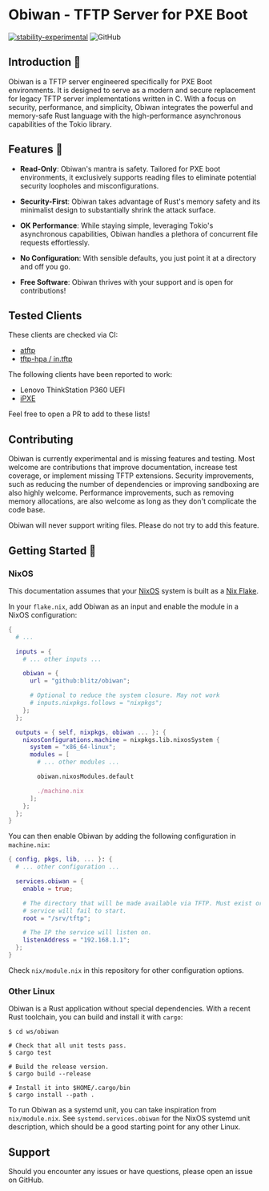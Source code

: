 # Obiwan - TFTP Server for PXE Boot

[![stability-experimental](https://img.shields.io/badge/stability-experimental-orange.svg)](https://github.com/emersion/stability-badges#experimental)
![GitHub](https://img.shields.io/github/license/blitz/obiwan.svg)

## Introduction 🚀

Obiwan is a TFTP server engineered specifically for PXE Boot
environments. It is designed to serve as a modern and secure
replacement for legacy TFTP server implementations written in C. With
a focus on security, performance, and simplicity, Obiwan integrates
the powerful and memory-safe Rust language with the high-performance
asynchronous capabilities of the Tokio library.

## Features 🌟

- **Read-Only**: Obiwan's mantra is safety. Tailored for PXE boot
  environments, it exclusively supports reading files to eliminate
  potential security loopholes and misconfigurations.

- **Security-First**: Obiwan takes advantage of Rust's memory safety
  and its minimalist design to substantially shrink the attack
  surface.

- **OK Performance**: While staying simple, leveraging Tokio's
  asynchronous capabilities, Obiwan handles a plethora of concurrent
  file requests effortlessly.

- **No Configuration**: With sensible defaults, you just point it at a
  directory and off you go.

- **Free Software**: Obiwan thrives with your support and is open for
  contributions!

## Tested Clients

These clients are checked via CI:

- [atftp](https://sourceforge.net/projects/atftp/)
- [tftp-hpa / in.tftp](https://mirrors.edge.kernel.org/pub/software/network/tftp/tftp-hpa/)

The following clients have been reported to work:

- Lenovo ThinkStation P360 UEFI
- [iPXE](https://ipxe.org/)

Feel free to open a PR to add to these lists!

## Contributing

Obiwan is currently experimental and is missing features and
testing. Most welcome are contributions that improve documentation,
increase test coverage, or implement missing TFTP extensions. Security
improvements, such as reducing the number of dependencies or improving
sandboxing are also highly welcome. Performance improvements, such as
removing memory allocations, are also welcome as long as they don't
complicate the code base.

Obiwan will never support writing files. Please do not try to add this
feature.

## Getting Started 🏁

### NixOS

This documentation assumes that your [NixOS](https://nixos.org/)
system is built as a [Nix Flake](https://nixos.wiki/wiki/Flakes).

In your `flake.nix`, add Obiwan as an input and enable the module in
a NixOS configuration:

```nix
{
  # ...

  inputs = {
    # ... other inputs ...

    obiwan = {
      url = "github:blitz/obiwan";

      # Optional to reduce the system closure. May not work
      # inputs.nixpkgs.follows = "nixpkgs";
    };
  };

  outputs = { self, nixpkgs, obiwan ... }: {
    nixosConfigurations.machine = nixpkgs.lib.nixosSystem {
      system = "x86_64-linux";
      modules = [
        # ... other modules ...

        obiwan.nixosModules.default

        ./machine.nix
      ];
    };
  };
}
```

You can then enable Obiwan by adding the following configuration in
`machine.nix`:

```nix
{ config, pkgs, lib, ... }: {
  # ... other configuration ...

  services.obiwan = {
    enable = true;

    # The directory that will be made available via TFTP. Must exist or the
    # service will fail to start.
    root = "/srv/tftp";

    # The IP the service will listen on.
    listenAddress = "192.168.1.1";
  };
}
```

Check `nix/module.nix` in this repository for other configuration
options.

### Other Linux

Obiwan is a Rust application without special dependencies. With a
recent Rust toolchain, you can build and install it with `cargo`:

```console
$ cd ws/obiwan

# Check that all unit tests pass.
$ cargo test

# Build the release version.
$ cargo build --release

# Install it into $HOME/.cargo/bin
$ cargo install --path .
```

To run Obiwan as a systemd unit, you can take inspiration from
`nix/module.nix`. See `systemd.services.obiwan` for the NixOS systemd
unit description, which should be a good starting point for any other
Linux.

## Support

Should you encounter any issues or have questions, please open an
issue on GitHub.
